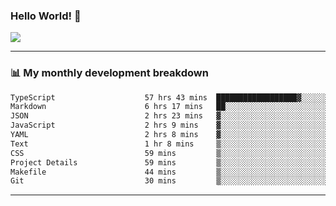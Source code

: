 ### Hello World! 👋

<a>
  <img align="center" src="https://github-readme-stats.vercel.app/api?username=megatunger&count_private=true&include_all_commits=true&bg_color=30,56CCF2,2F80ED&title_color=fff&text_color=fff" />
</a>

------
### 📊 My monthly development breakdown

<!--START_SECTION:waka-->

```txt
TypeScript                    57 hrs 43 mins  ██████████████████▓░░░░░░   74.40 %
Markdown                      6 hrs 17 mins   ██░░░░░░░░░░░░░░░░░░░░░░░   08.11 %
JSON                          2 hrs 23 mins   ▓░░░░░░░░░░░░░░░░░░░░░░░░   03.08 %
JavaScript                    2 hrs 9 mins    ▓░░░░░░░░░░░░░░░░░░░░░░░░   02.79 %
YAML                          2 hrs 8 mins    ▓░░░░░░░░░░░░░░░░░░░░░░░░   02.75 %
Text                          1 hr 8 mins     ▒░░░░░░░░░░░░░░░░░░░░░░░░   01.47 %
CSS                           59 mins         ▒░░░░░░░░░░░░░░░░░░░░░░░░   01.28 %
Project Details               59 mins         ▒░░░░░░░░░░░░░░░░░░░░░░░░   01.27 %
Makefile                      44 mins         ▒░░░░░░░░░░░░░░░░░░░░░░░░   00.96 %
Git                           30 mins         ▒░░░░░░░░░░░░░░░░░░░░░░░░   00.67 %
```

<!--END_SECTION:waka-->

------
